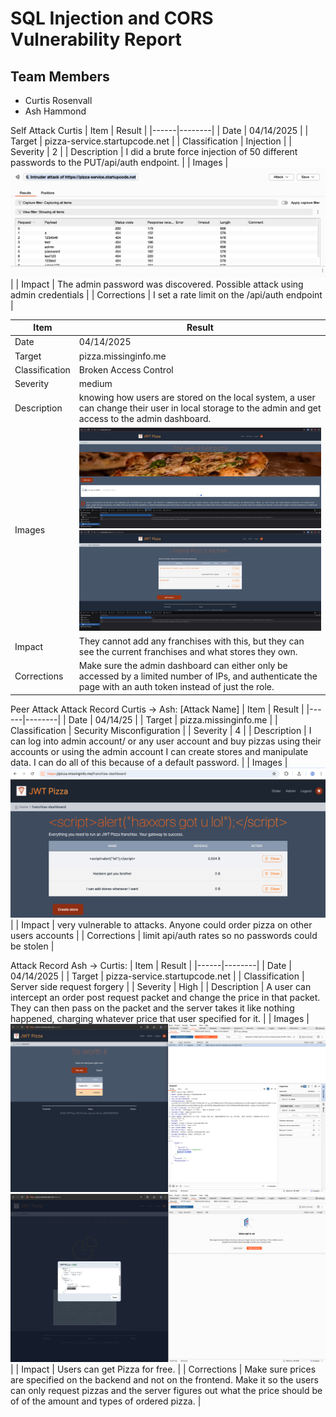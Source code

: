 # SQL Injection and CORS Vulnerability Report
## Team Members
- Curtis Rosenvall
- Ash Hammond

Self Attack Curtis
| Item | Result |
|------|--------|
| Date | 04/14/2025 |
| Target | pizza-service.startupcode.net |
| Classification | Injection |
| Severity | 2 |
| Description | I did a brute force injection of 50 different passwords to the PUT/api/auth endpoint. |
| Images | ![Burp Intruder attack of pizza-service.startupcode.net](image-1.png) |
| Impact | The admin password was discovered. Possible attack using admin credentials |
| Corrections | I set a rate limit on the /api/auth endpoint |

| Item | Result |
|------|--------|
| Date | 04/14/2025 |
| Target | pizza.missinginfo.me |
| Classification | Broken Access Control |
| Severity | medium |
| Description | knowing how users are stored on the local system, a user can change their user in local storage to the admin and get access to the admin dashboard. |
| Images | ![login showing diner editing token information](<Screenshot From 2025-04-14 19-06-35.png>) ![diner getting access to the admin panel](<Screenshot From 2025-04-14 19-07-03.png>) |
| Impact | They cannot add any franchises with this, but they can see the current franchises and what stores they own. |
| Corrections | Make sure the admin dashboard can either only be accessed by a limited number of IPs, and authenticate the page with an auth token instead of just the role. |


Peer Attack
Attack Record Curtis -> Ash: [Attack Name]
| Item | Result |
|------|--------|
| Date | 04/14/25 |
| Target | pizza.missinginfo.me |
| Classification | Security Misconfiguration |
| Severity | 4 |
| Description | I can log into admin account/ or any user account and buy pizzas using their accounts or using the admin account I can create stores and manipulate data. I can do all of this because of a default password. |
| Images | ![Added stores using admin account](image.png) |
| Impact | very vulnerable to attacks. Anyone could order pizza on other users accounts |
| Corrections | limit api/auth rates so no passwords could be stolen |

Attack Record Ash -> Curtis:
| Item | Result |
|------|--------|
| Date | 04/14/2025 |
| Target | pizza-service.startupcode.net |
| Classification | Server side request forgery |
| Severity | High |
| Description | A user can intercept an order post request packet and change the price in that packet. They can then pass on the packet and the server takes it like nothing happened, charging whatever price that user specified for it. |
| Images | ![user changing price in burpsuite](<Screenshot From 2025-04-14 19-17-54.png>) ![user showing that the pizza came back as valid, and it is free](<Screenshot From 2025-04-14 19-18-18.png>) |
| Impact | Users can get Pizza for free. |
| Corrections | Make sure prices are specified on the backend and not on the frontend. Make it so the users can only request pizzas and the server figures out what the price should be of of the amount and types of ordered pizza. |